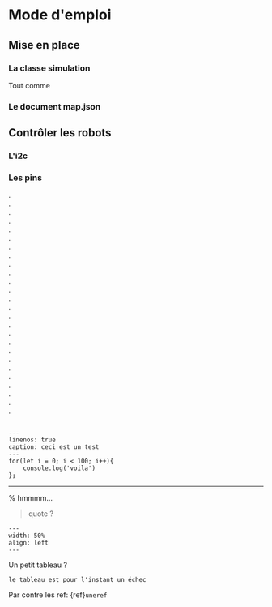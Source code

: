 # Mode d'emploi
## Mise en place
### La classe simulation
Tout comme 
### Le document map.json

## Contrôler les robots

### L'i2c

### Les pins
.  
.  
.  
.  
.  
.  
.  
.  
.  
.  
.  
.  
.  
.  
.  
.  
.  
.  
.  
.  
.  
.  
.  
.  
.  
.  

```{tip} Penser à clean des fois
``` 

```{code-block} js
---
linenos: true
caption: ceci est un test
---
for(let i = 0; i < 100; i++){
    console.log('voila')
};
```
---
% hmmmm...
>quote ?

```{figure} figures/turtle.png
---
width: 50%
align: left
---

```

Un petit tableau ?
```{warning}
le tableau est pour l'instant un échec
```
Par contre les ref: {ref}`uneref`